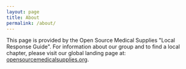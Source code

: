 ```yaml
---
layout: page
title: About
permalink: /about/
---
```


This page is provided by the Open Source Medical Supplies "Local Response Guide". For information about our group and to find a local chapter, please visit our global landing page at: <a href="https://opensourcemedicalsupplies.org">opensourcemedicalsupplies.org</a>.